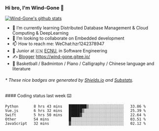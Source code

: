 ### Hi bro, I'm Wind-Gone 👋
[![Wind-Gone's github stats](https://github-readme-stats.vercel.app/api?username=Wind-Gone)](https://github.com/anuraghazra/github-readme-stats)

- 🌱 I’m currently learning Distributed Database Management & Cloud Computing & DeepLearning
- 👯 I’m looking to collaborate on Embedded development
- 📫 How to reach me: WeChat:hzr1242378947
- 🍻 Junior at 🇨🇳 [ECNU](https://www.pku.edu.cn), in Software Engineering
- ✍️ [Blogger](https://wind-gone.gitee.io/) https://wind-gone.gitee.io/
- 🏃 Basketball / Badminton / Piano / Calligraphy / Chinese language and literature
<h6>* These nice badges are generated by <a href="https://shields.io/">Shields.io</a> and <a href="https://github.com/spencerwooo/Substats">Substats</a>.</h6>
#### Coding status last week ⌨️

<!--START_SECTION:waka-->
```text
Python       8 hrs 43 mins   ████████▒░░░░░░░░░░░░░░░░   33.86 % 
Vue.js       6 hrs 32 mins   ██████▒░░░░░░░░░░░░░░░░░░   25.39 % 
Swift        5 hrs 50 mins   █████▓░░░░░░░░░░░░░░░░░░░   22.64 % 
Other        54 mins         █░░░░░░░░░░░░░░░░░░░░░░░░   03.51 % 
JavaScript   32 mins         ▓░░░░░░░░░░░░░░░░░░░░░░░░   02.12 % 
```
<!--END_SECTION:waka-->
<!--
**Wind-Gone/Wind-Gone** is a ✨ _special_ ✨ repository because its `README.md` (this file) appears on your GitHub profile.

Here are some ideas to get you started:

- 🔭 I’m currently working on ...
- 🌱 I’m currently learning ...
- 👯 I’m looking to collaborate on ...
- 🤔 I’m looking for help with ...
- 💬 Ask me about ...
- 📫 How to reach me: ...
- 😄 Pronouns: ...
- ⚡ Fun fact: ...
-->
